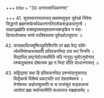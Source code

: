 +++
title = "30 अन्तरत्वाधिकरणम्"

+++
41. सूत्रस्वारस्यलाभात् प्रथममसुभृतः पूर्वपक्षे निवेशः  
सिद्धान्ते ब्रह्मणश्चेत्यधिकरणगतिस्तोकशङ्कापनुत्त्यै ।  
साक्षाद्ब्रह्मेति वाक्यद्वयमवमृशतामन्यशङ्कैव न स्या-  
दित्यालोच्याथ भाष्ये परविषयतया पूर्वपक्षोऽप्युपात्तः ॥

42. यत्साक्षादित्यमुष्मिञ्छ्रुतिशिरसि परं ब्रह्म वेद्यं यदेवे-  
त्येतस्मिंश्चास्त्वथापि प्रतिवचनभिदा तत्र रूपं भिनत्ति ।  
विद्याभित् प्रष्टृभेदोऽप्ययमिति यदि नानूद्य भूयोऽनुयोगात्  
पश्चादुक्तश्च दोषात्यय इह न भिदां सौति साधारणत्वात् ॥

43. सद्विद्यायां यथा हि प्रतिवचनभिदा प्रश्नभेदानुसारात्  
विद्यैकत्वे विशेष्यं प्रकटयति परां देवतामेवमत्र ।  
तेनोषस्तः कहोलश्रुतमपि स च तत्संश्रुतं सङ्कलय्य  
ध्यायेतां ब्रह्म सर्वान्तरमिति फलवत्तत्र सब्रह्मचर्यम् ॥